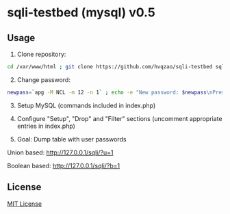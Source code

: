 # sqli-testbed (mysql) v0.5

## Usage

1) Clone repository:
```sh
cd /var/www/html ; git clone https://github.com/hvqzao/sqli-testbed sqli
```
2) Change password:
```sh
newpass=`apg -M NCL -m 12 -n 1` ; echo -e "New password: $newpass\nPress Enter to proceed, ^C to cancel." ; read ; sed -i "s/zoacUtOvee/$newpass/g" index.php
```
3) Setup MySQL (commands included in index.php)

4) Configure "Setup", "Drop" and "Filter" sections (uncomment appropriate entries in index.php)

5) Goal: Dump table with user passwords

Union based:
http://127.0.0.1/sqli/?u=1
    
Boolean based:
http://127.0.0.1/sqli/?b=1

## License

[MIT License](https://github.com/twbs/bootstrap/blob/master/LICENSE)

